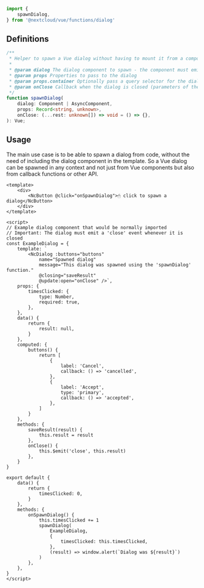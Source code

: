 <!--
 - SPDX-FileCopyrightText: 2024 Nextcloud GmbH and Nextcloud contributors
 - SPDX-License-Identifier: AGPL-3.0-or-later
-->
```ts static
import {
	spawnDialog,
} from '@nextcloud/vue/functions/dialog'
```

## Definitions

```ts static
/**
 * Helper to spawn a Vue dialog without having to mount it from a component
 *
 * @param dialog The dialog component to spawn - the component must emit the 'close' event whenever it is closed
 * @param props Properties to pass to the dialog
 * @param props.container Optionally pass a query selector for the dialog container element
 * @param onClose Callback when the dialog is closed (parameters of the 'close' event of the dialog)
 */
function spawnDialog(
	dialog: Component | AsyncComponent,
	props: Record<string, unknown>,
	onClose: (...rest: unknown[]) => void = () => {},
): Vue;
```

## Usage

The main use case is to be able to spawn a dialog from code, without the need of including the dialog component in the template.
So a Vue dialog can be spawned in any context and not just from Vue components but also from callback functions or other API.

```vue
<template>
	<div>
		<NcButton @click="onSpawnDialog">🖱 click to spawn a dialog</NcButton>
	</div>
</template>

<script>
// Example dialog component that would be normally imported
// Important: The dialog must emit a 'close' event whenever it is closed
const ExampleDialog = {
	template: `
		<NcDialog :buttons="buttons"
			name="Spawned dialog"
			message="This dialog was spawned using the 'spawnDialog' function."
			@closing="saveResult"
			@update:open="onClose" />`,
	props: {
		timesClicked: {
			type: Number,
			required: true,
		},
	},
	data() {
		return {
			result: null,
		}
	},
	computed: {
		buttons() {
			return [
				{
					label: 'Cancel',
					callback: () => 'cancelled',
				},
				{
					label: 'Accept',
					type: 'primary',
					callback: () => 'accepted',
				},
			]
		}
	},
	methods: {
		saveResult(result) {
			this.result = result
		},
		onClose() {
			this.$emit('close', this.result)
		},
	}
}

export default {
	data() {
		return {
			timesClicked: 0,
		}
	},
	methods: {
		onSpawnDialog() {
			this.timesClicked += 1
			spawnDialog(
				ExampleDialog,
				{
					timesClicked: this.timesClicked,
				},
				(result) => window.alert(`Dialog was ${result}`)
			)
		},
	},
}
</script>
```